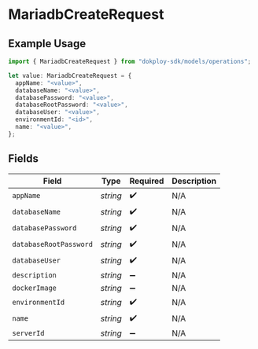 # MariadbCreateRequest

## Example Usage

```typescript
import { MariadbCreateRequest } from "dokploy-sdk/models/operations";

let value: MariadbCreateRequest = {
  appName: "<value>",
  databaseName: "<value>",
  databasePassword: "<value>",
  databaseRootPassword: "<value>",
  databaseUser: "<value>",
  environmentId: "<id>",
  name: "<value>",
};
```

## Fields

| Field                  | Type                   | Required               | Description            |
| ---------------------- | ---------------------- | ---------------------- | ---------------------- |
| `appName`              | *string*               | :heavy_check_mark:     | N/A                    |
| `databaseName`         | *string*               | :heavy_check_mark:     | N/A                    |
| `databasePassword`     | *string*               | :heavy_check_mark:     | N/A                    |
| `databaseRootPassword` | *string*               | :heavy_check_mark:     | N/A                    |
| `databaseUser`         | *string*               | :heavy_check_mark:     | N/A                    |
| `description`          | *string*               | :heavy_minus_sign:     | N/A                    |
| `dockerImage`          | *string*               | :heavy_minus_sign:     | N/A                    |
| `environmentId`        | *string*               | :heavy_check_mark:     | N/A                    |
| `name`                 | *string*               | :heavy_check_mark:     | N/A                    |
| `serverId`             | *string*               | :heavy_minus_sign:     | N/A                    |